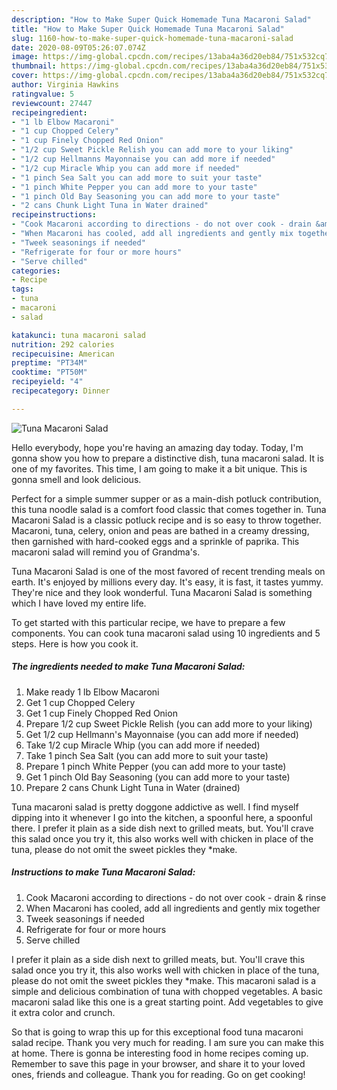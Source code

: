 ```yaml
---
description: "How to Make Super Quick Homemade Tuna Macaroni Salad"
title: "How to Make Super Quick Homemade Tuna Macaroni Salad"
slug: 1160-how-to-make-super-quick-homemade-tuna-macaroni-salad
date: 2020-08-09T05:26:07.074Z
image: https://img-global.cpcdn.com/recipes/13aba4a36d20eb84/751x532cq70/tuna-macaroni-salad-recipe-main-photo.jpg
thumbnail: https://img-global.cpcdn.com/recipes/13aba4a36d20eb84/751x532cq70/tuna-macaroni-salad-recipe-main-photo.jpg
cover: https://img-global.cpcdn.com/recipes/13aba4a36d20eb84/751x532cq70/tuna-macaroni-salad-recipe-main-photo.jpg
author: Virginia Hawkins
ratingvalue: 5
reviewcount: 27447
recipeingredient:
- "1 lb Elbow Macaroni"
- "1 cup Chopped Celery"
- "1 cup Finely Chopped Red Onion"
- "1/2 cup Sweet Pickle Relish you can add more to your liking"
- "1/2 cup Hellmanns Mayonnaise you can add more if needed"
- "1/2 cup Miracle Whip you can add more if needed"
- "1 pinch Sea Salt you can add more to suit your taste"
- "1 pinch White Pepper you can add more to your taste"
- "1 pinch Old Bay Seasoning you can add more to your taste"
- "2 cans Chunk Light Tuna in Water drained"
recipeinstructions:
- "Cook Macaroni according to directions - do not over cook - drain &amp; rinse"
- "When Macaroni has cooled, add all ingredients and gently mix together"
- "Tweek seasonings if needed"
- "Refrigerate for four or more hours"
- "Serve chilled"
categories:
- Recipe
tags:
- tuna
- macaroni
- salad

katakunci: tuna macaroni salad 
nutrition: 292 calories
recipecuisine: American
preptime: "PT34M"
cooktime: "PT50M"
recipeyield: "4"
recipecategory: Dinner

---
```



![Tuna Macaroni Salad](https://img-global.cpcdn.com/recipes/13aba4a36d20eb84/751x532cq70/tuna-macaroni-salad-recipe-main-photo.jpg)

Hello everybody, hope you're having an amazing day today. Today, I'm gonna show you how to prepare a distinctive dish, tuna macaroni salad. It is one of my favorites. This time, I am going to make it a bit unique. This is gonna smell and look delicious.

Perfect for a simple summer supper or as a main-dish potluck contribution, this tuna noodle salad is a comfort food classic that comes together in. Tuna Macaroni Salad is a classic potluck recipe and is so easy to throw together. Macaroni, tuna, celery, onion and peas are bathed in a creamy dressing, then garnished with hard-cooked eggs and a sprinkle of paprika. This macaroni salad will remind you of Grandma&#39;s.

Tuna Macaroni Salad is one of the most favored of recent trending meals on earth. It's enjoyed by millions every day. It's easy, it is fast, it tastes yummy. They're nice and they look wonderful. Tuna Macaroni Salad is something which I have loved my entire life.


To get started with this particular recipe, we have to prepare a few components. You can cook tuna macaroni salad using 10 ingredients and 5 steps. Here is how you cook it.

<!--inarticleads1-->

##### The ingredients needed to make Tuna Macaroni Salad:

1. Make ready 1 lb Elbow Macaroni
1. Get 1 cup Chopped Celery
1. Get 1 cup Finely Chopped Red Onion
1. Prepare 1/2 cup Sweet Pickle Relish (you can add more to your liking)
1. Get 1/2 cup Hellmann&#39;s Mayonnaise (you can add more if needed)
1. Take 1/2 cup Miracle Whip (you can add more if needed)
1. Take 1 pinch Sea Salt (you can add more to suit your taste)
1. Prepare 1 pinch White Pepper (you can add more to your taste)
1. Get 1 pinch Old Bay Seasoning (you can add more to your taste)
1. Prepare 2 cans Chunk Light Tuna in Water (drained)


Tuna macaroni salad is pretty doggone addictive as well. I find myself dipping into it whenever I go into the kitchen, a spoonful here, a spoonful there. I prefer it plain as a side dish next to grilled meats, but. You&#39;ll crave this salad once you try it, this also works well with chicken in place of the tuna, please do not omit the sweet pickles they *make. 

<!--inarticleads2-->

##### Instructions to make Tuna Macaroni Salad:

1. Cook Macaroni according to directions - do not over cook - drain &amp; rinse
1. When Macaroni has cooled, add all ingredients and gently mix together
1. Tweek seasonings if needed
1. Refrigerate for four or more hours
1. Serve chilled


I prefer it plain as a side dish next to grilled meats, but. You&#39;ll crave this salad once you try it, this also works well with chicken in place of the tuna, please do not omit the sweet pickles they *make. This macaroni salad is a simple and delicious combination of tuna with chopped vegetables. A basic macaroni salad like this one is a great starting point. Add vegetables to give it extra color and crunch. 

So that is going to wrap this up for this exceptional food tuna macaroni salad recipe. Thank you very much for reading. I am sure you can make this at home. There is gonna be interesting food in home recipes coming up. Remember to save this page in your browser, and share it to your loved ones, friends and colleague. Thank you for reading. Go on get cooking!
